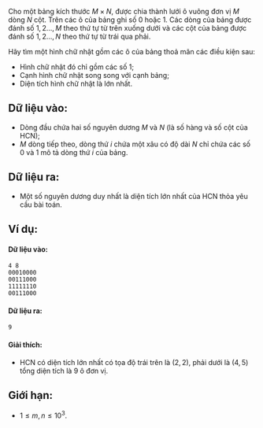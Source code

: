 Cho một bảng kích thước $M\times N$, được chia thành lưới ô vuông đơn vị $M$ dòng $N$ cột. Trên các ô của bảng ghi số $0$ hoặc $1$. Các dòng của bảng được đánh số $1, 2..., M$ theo thứ tự từ trên xuống dưới và các cột của bảng được đánh số $1, 2..., N$ theo thứ tự từ trái qua phải.

Hãy tìm một hình chữ nhật gồm các ô của bảng thoả mãn các điều kiện sau:
- Hình chữ nhật đó chỉ gồm các số $1$;
- Cạnh hình chữ nhật song song với cạnh bảng;
- Diện tích hình chữ nhật là lớn nhất.

## Dữ liệu vào:
- Dòng đầu chứa hai số nguyên dương $M$ và $N$ (là số hàng và số cột của HCN);
- $M$ dòng tiếp theo, dòng thứ $i$ chứa một xâu có độ dài $N$ chỉ chứa các số $0$ và $1$ mô tả dòng thứ $i$ của bảng.

## Dữ liệu ra:
- Một số nguyên dương duy nhất là diện tích lớn nhất của HCN thỏa yêu cầu bài toán.

## Ví dụ:
#### Dữ liệu vào:
```
4 8
00010000
00111000
11111110
00111000
```

#### Dữ liệu ra:
```
9
```

#### Giải thích:
- HCN có diện tích lớn nhất có tọa độ trái trên là $(2, 2)$, phải dưới là $(4, 5)$ tổng diện tích là $9$ ô đơn vị.

## Giới hạn:
- $1 ≤ m, n ≤ 10^3$.